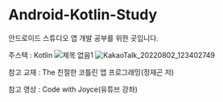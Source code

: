 # Android-Kotlin-Study

안드로이드 스튜디오 앱 개발 공부를 위한 곳입니다.

주스택 : Kotlin
![제목 없음1](https://user-images.githubusercontent.com/84756586/185830977-f2c3249e-2284-4624-8c6a-00f0eb564f11.png)
![KakaoTalk_20220802_123402749](https://user-images.githubusercontent.com/84756586/185830991-79f2c586-4126-4407-a87d-9a97bd235244.png)


참고 교재 : The 친절한 코틀린 앱 프로그래밍(정재곤 저)

참고 영상 : Code with Joyce(유튜브 강좌)
